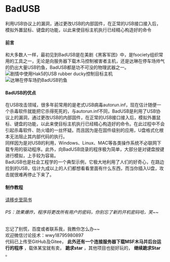 # BadUSB
利用USB协议上的漏洞，通过更改USB的内部固件，在正常的USB接口接入后，模拟外置鼠标、键盘的功能，以此来使目标主机执行已经精心构造好的命令  

#### 前言
和大多数人一样，最初见到BadUSB是在美剧《黑客军团》中，是fsociety组织常用的工具之一，无论是向服务器下载木马控制被害者主机，还是达琳在停车场帅气的扔出大量USB钓鱼，BadUSB都是功不可没的物理武器之一。  
![ 剧情中使用Hak5的USB rubber ducky控制目标主机 ](https://upload-images.jianshu.io/upload_images/11477676-71045c807dac0df6.png?imageMogr2/auto-orient/strip%7CimageView2/2/w/554/format/webp "badusb")  
![ 达琳在停车场扔BadUSB钓鱼 ](https://upload-images.jianshu.io/upload_images/11477676-3d1f812778254931.png?imageMogr2/auto-orient/strip%7CimageView2/2/w/554/format/webp "badusb")  
#### BadUSB的优点  
在USB攻击领域，很多年前常用的是老式USB病毒autorun.inf，现在估计随便一个杀毒软件就能把它杀得死死的，与autorun.inf不同，BadUSB是利用了USB协议上的漏洞，通过更改USB的内部固件，在正常的USB接口接入后，模拟外置鼠标、键盘的功能，以此来使目标主机执行已经精心构造好的命令。在此过程中不会引起杀毒软件、防火墙的一丝怀疑。而且因为是在固件级别的应用，U盘格式化根本无法阻止其内部代码的执行。  
同样因为是对USB的利用，Windows、Linux、MAC等各类操作系统不必联网下载专用的驱动程序。此外，向BadUSB烧录的程序极为简单，大部分是对键盘按键进行模拟，上手较为容易。  
BadUSB也是社会工程学的一个典型示例，它极大地利用了人们的好奇心，在路边捡到的USB，估计九成以上的人们都想看看里面有什么东西，而当你插入U盘，攻击就很难再停止下来了。  

#### 制作教程  
[请移步至简书](https://www.jianshu.com/p/2b2b1dab85fe)  

###### PS：效果爆炸，程序将更改所有用户的密码，你别忘了新的开机密码哈，笑~~  
忘记了别慌，百度或者联系我，我教你怎么办~~  
欢迎微信讨论技术：wwy18795980897  
代码已上传至GitHub及Gitee， **此外还有一个连接服务器下载MSF木马并后台运行的程序** ，载体某宝就有卖， **跪求star** ，其他项目也挺好玩的， **继续跪求Star** 。
